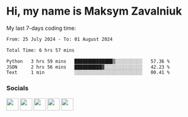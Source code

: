 Hi, my name is Maksym Zavalniuk
========================================================================================================================================

My last 7-days coding time:
<!--START_SECTION:waka-->

```txt
From: 25 July 2024 - To: 01 August 2024

Total Time: 6 hrs 57 mins

Python   3 hrs 59 mins   ██████████████▒░░░░░░░░░░   57.36 %
JSON     2 hrs 56 mins   ██████████▓░░░░░░░░░░░░░░   42.23 %
Text     1 min           ░░░░░░░░░░░░░░░░░░░░░░░░░   00.41 %
```

<!--END_SECTION:waka-->


### Socials

<p align="left"> <a href="https://www.dev.to/mezgoodle" target="_blank" rel="noreferrer"><img src="https://raw.githubusercontent.com/danielcranney/readme-generator/main/public/icons/socials/devdotto.svg" width="32" height="32" /></a> <a href="https://discord.com/users/mezgoodle" target="_blank" rel="noreferrer"><img src="https://raw.githubusercontent.com/danielcranney/readme-generator/main/public/icons/socials/discord.svg" width="32" height="32" /></a> <a href="https://www.github.com/mezgoodle" target="_blank" rel="noreferrer"><img src="https://raw.githubusercontent.com/danielcranney/readme-generator/main/public/icons/socials/github.svg" width="32" height="32" /></a> <a href="http://www.instagram.com/sylvenis" target="_blank" rel="noreferrer"><img src="https://raw.githubusercontent.com/danielcranney/readme-generator/main/public/icons/socials/instagram.svg" width="32" height="32" /></a> <a href="https://www.linkedin.com/in/maksym-zavalniuk-ba4a72193" target="_blank" rel="noreferrer"><img src="https://raw.githubusercontent.com/danielcranney/readme-generator/main/public/icons/socials/linkedin.svg" width="32" height="32" /></a></p>
